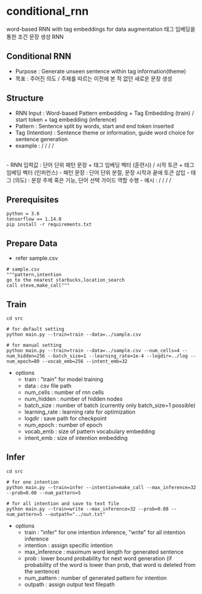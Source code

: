 # conditional_rnn
word-based RNN with tag embeddings for data augmentation
태그 임베딩을 통한 조건 문장 생성 RNN

## Conditional RNN
- Purpose : Generate unseen sentence within tag information(theme) 
- 목표 : 주어진 의도 / 주제를 따르는 이전에 본 적 없던 새로운 문장 생성

## Structure
- RNN Input : Word-based Pattern embedding + Tag Embedding (train) / start token + tag embedding (inference)
- Pattern : Sentence split by words, start and end token inserted
- Tag (Intention) : Sentence theme or information, guide word choice for sentence generation
- example : <STR>/<intention> <word1>/<intention> <word2>/<intention> <END>/<intention>
<br>
- RNN 입력값 : 단어 단위 패턴 문장 + 태그 임베딩 벡터 (훈련시) / 시작 토큰 + 태그 임베딩 벡터 (인퍼런스)
- 패턴 문장 : 단어 단위 분절, 문장 시작과 끝에 토큰 삽입 
- 태그 (의도) : 문장 주제 혹은 기능, 단어 선택 가이드 역할 수행 
- 예시 : <STR>/<intention> <word1>/<intention> <word2>/<intention> <END>/<intention>

## Prerequisites
```
python = 3.6
tensorflow == 1.14.0
pip install -r requirements.txt
```

## Prepare Data
- refer sample.csv
```
# sample.csv
"""pattern,intention
go to the nearest starbucks,location_search
call steve,make_call"""
```

## Train
```
cd src

# for default setting
python main.py --train=train --data=../sample.csv

# for manual setting
python main.py --train=train --data=../sample.csv --num_cells=4 --num_hidden=256 --batch_size=1 --learning_rate=1e-4 --logdir=../log --num_epoch=80 --vocab_emb=256 --intent_emb=32
```
- options
	- train : "train" for model training
	- data : csv file path
	- num_cells : number of rnn cells
	- num_hidden : number of hidden nodes
	- batch_size : number of batch (currently only batch_size=1 possible)
	- learning_rate : learning rate for optimization
	- logdir : save path for checkpoint
	- num_epoch : number of epoch
	- vocab_emb : size of pattern vocabulary embedding
	- intent_emb : size of intention embedding

## Infer
```
cd src

# for one intention
python main.py --train=infer --intention=make_call --max_inference=32 --prob=0.08 --num_pattern=5

# for all intention and save to text file
python main.py --train=write --max_inference=32 --prob=0.08 --num_pattern=5 --outpath="../out.txt"
```
- options
	- train : "infer" for one intention inference, "write" for all intention inference
	- intention : assign specific intention
	- max_inference : maximum word length for generated sentence
	- prob : lower bound probability for next word generation
	(if probability of the word is lower than prob, that word is deleted from the sentence)
	- num_pattern : number of generated pattern for intention
	- outpath : assign output text filepath
